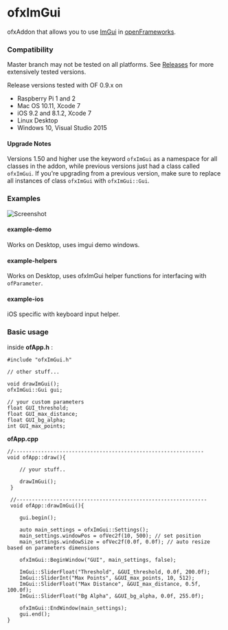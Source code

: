 # ofxImGui

ofxAddon that allows you to use [ImGui](https://github.com/ocornut/imgui) in [openFrameworks](https://github.com/openframeworks/openFrameworks).

### Compatibility
Master branch may not be tested on all platforms. See [Releases](https://github.com/jvcleave/ofxImGui/releases/) for more extensively tested versions.

Release versions tested with OF 0.9.x on
 - Raspberry Pi 1 and 2
 - Mac OS 10.11, Xcode 7
 - iOS 9.2 and 8.1.2, Xcode 7
 - Linux Desktop
 - Windows 10, Visual Studio 2015



#### Upgrade Notes
Versions 1.50 and higher use the keyword `ofxImGui` as a namespace for all classes in the addon, while previous versions just had a class called `ofxImGui`. If you're upgrading from a previous version, make sure to replace all instances of class `ofxImGui` with `ofxImGui::Gui`.

### Examples

![Screenshot](images/Screenshot.png)

#### example-demo    
Works on Desktop, uses imgui demo windows.

#### example-helpers
Works on Desktop, uses ofxImGui helper functions for interfacing with `ofParameter`.

#### example-ios  
iOS specific with keyboard input helper.

### Basic usage
 
inside **ofApp.h** :
```
#include "ofxImGui.h"

// other stuff...

void drawImGui();
ofxImGui::Gui gui;

// your custom parameters
float GUI_threshold;
float GUI_max_distance;
float GUI_bg_alpha;
int GUI_max_points;
```
**ofApp.cpp**

```
//--------------------------------------------------------------
void ofApp::draw(){
 
    // your stuff..
    
    drawImGui();
 }
 
 //--------------------------------------------------------------
 void ofApp::drawImGui(){
 
    gui.begin();
 	
    auto main_settings = ofxImGui::Settings();
    main_settings.windowPos = ofVec2f(10, 500); // set position
    main_settings.windowSize = ofVec2f(0.0f, 0.0f); // auto resize based on parameters dimensions
 
    ofxImGui::BeginWindow("GUI", main_settings, false);
  
    ImGui::SliderFloat("Threshold", &GUI_threshold, 0.0f, 200.0f);
    ImGui::SliderInt("Max Points", &GUI_max_points, 10, 512);
    ImGui::SliderFloat("Max Distance", &GUI_max_distance, 0.5f, 100.0f);
    ImGui::SliderFloat("Bg Alpha", &GUI_bg_alpha, 0.0f, 255.0f);
  
    ofxImGui::EndWindow(main_settings);
    gui.end();
}
```
